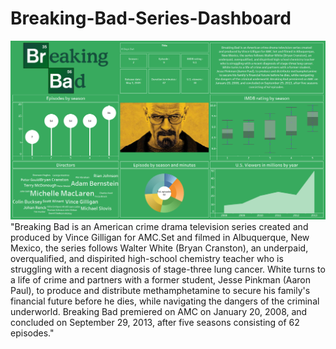 # Breaking-Bad-Series-Dashboard
![image alt](https://github.com/Kalisetti-dileep/Breaking-Bad-Series-Dashboard/blob/4ff12424218689a249c0c9f832dba86833fe5ac7/Final%20project%20img.png)
"Breaking Bad is an American crime drama television series created 
and produced by Vince Gilligan for AMC.Set and filmed in Albuquerque, 
New Mexico, the series follows Walter White (Bryan Cranston), an 
underpaid, overqualified, and dispirited high-school chemistry teacher 
who is struggling with a recent diagnosis of stage-three lung cancer. 
White turns to a life of crime and partners with a former student, 
Jesse Pinkman (Aaron Paul), to produce and distribute methamphetamine 
to secure his family's financial future before he dies, while navigating 
the dangers of the criminal underworld. Breaking Bad premiered on AMC on 
January 20, 2008, and concluded on September 29, 2013, after five seasons
consisting of 62 episodes."
